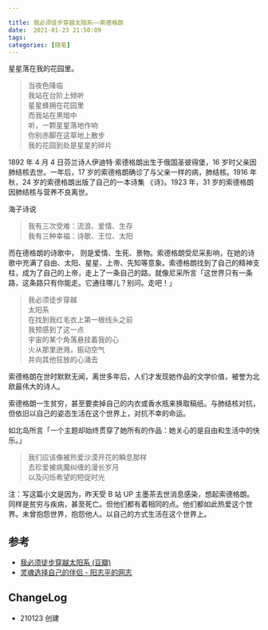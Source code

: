 ```yaml
---

title: 我必须徒步穿越太阳系——索德格朗
date:  2021-01-23 21:50:09
tags: 
categories: [随笔]
---
```


星星落在我的花园里。

<!--more-->

> 当夜色降临  
> 我站在台阶上倾听  
> 星星蜂拥在花园里  
> 而我站在黑暗中  
> 听，一颗星星落地作响  
> 你别赤脚在这草地上散步  
> 我的花园到处是星星的碎片  

1892 年 4 月 4 日芬兰诗人伊迪特·索德格朗出生于俄国圣彼得堡，16 岁时父亲因肺结核去世。一年后，17 岁的索德格朗确诊了与父亲一样的病，肺结核。1916 年秋，24 岁的索德格朗出版了自己的一本诗集 《诗》。1923 年，31 岁的索德格朗因肺结核与营养不良离世。

海子诗说

> 我有三次受难：流浪、爱情、生存  
> 我有三种幸福：诗歌、王位、太阳

而在德格朗的诗歌中， 则是爱情、生死、景物。索德格朗受尼采影响，在她的诗歌中充满了自由、太阳、星星、上帝、先知等意象。索德格朗找到了自己的精神支柱，成为了自己的上帝，走上了一条自己的路。就像尼采所言「这世界只有一条路，这条路只有你能走。它通往哪儿？别问。走吧！」

> 我必须徒步穿越  
> 太阳系  
> 在找到我红毛衣上第一根线头之前  
> 我预感到了这一点  
> 宇宙的某个角落悬挂着我的心  
> 火从那里迸溅，振动空气  
> 并向其他狂放的心涌去  

索德格朗在世时默默无闻，离世多年后，人们才发现她作品的文学价值，被誉为北欧最伟大的诗人。

索德格朗一生贫穷，甚至要卖掉自己的内衣或香水瓶来换取稿纸。与肺结核对抗，但依旧以自己的姿态生活在这个世界上，对抗不幸的命运。

如北岛所言「一个主题却始终贯穿了她所有的作品：她关心的是自由和生活中的快乐。」

> 我们应该像被热爱沙漠开花的瞬息那样  
> 去珍爱被病魔纠缠的漫长岁月  
> 以及闪烁希望的短促时光  

注：写这篇小文是因为，昨天受 B 站 UP 主墨茶去世消息感染，想起索德格朗。同样是贫穷与疾病，甚至死亡。但他们都有着相同的点。他们都如此热爱这个世界。未曾抱怨世界，抱怨他人。以自己的方式生活在这个世界上。

## 参考

- [我必须徒步穿越太阳系 (豆瓣)](https://book.douban.com/subject/26269851/)
- [灵魂选择自己的伴侣 - 阳志平的网志](https://www.yangzhiping.com/psy/OpenMindWorld.html)

## ChangeLog

- 210123 创建
